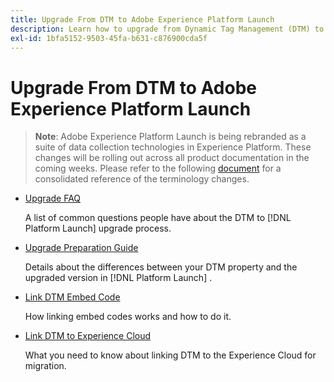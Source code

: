 ```yaml
---
title: Upgrade From DTM to Adobe Experience Platform Launch
description: Learn how to upgrade from Dynamic Tag Management (DTM) to Adobe Experience Platform Launch.
exl-id: 1bfa5152-9503-45fa-b631-c876900cda5f
---
```

# Upgrade From DTM to Adobe Experience Platform Launch

>**Note**: Adobe Experience Platform Launch is being rebranded as a suite of data collection technologies in Experience Platform. These changes will be rolling out across all product documentation in the coming weeks. Please refer to the following [document](/help/launch-name-updates.md) for a consolidated reference of the terminology changes.

* [Upgrade FAQ](upgrade-faq.md)

  A list of common questions people have about the DTM to [!DNL Platform Launch]  upgrade process.

* [Upgrade Preparation Guide](upgrade-preparation-guide.md)

  Details about the differences between your DTM property and the upgraded version in [!DNL Platform Launch] .[​](upgrade-faq.md)

* [Link DTM Embed Code](link-dtm-embed-code.md)

  How linking embed codes works and how to do it.

* [Link DTM to Experience Cloud](link-dtm-to-experience-cloud.md)

  What you need to know about linking DTM to the Experience Cloud for migration.
